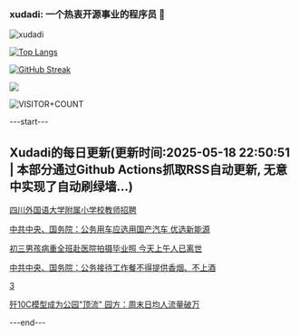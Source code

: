 ### xudadi: 一个热衷开源事业的程序员 👋

![xudadi](https://github-readme-stats-git-masterorgs-github-readme-stats-team.vercel.app/api?username=xudadi)

[![Top Langs](https://github-readme-stats.vercel.app/api/top-langs/?username=xudadi)](https://github.com/anuraghazra/github-readme-stats)

[![GitHub Streak](https://streak-stats.demolab.com?user=xudadi&locale=zh_Hans)](https://git.io/streak-stats)

![](https://raw.githubusercontent.com/xudadi/xudadi/main/assets/github-contribution-grid-snake.svg)

![VISITOR+COUNT](https://komarev.com/ghpvc/?username=xudadi&label=VISITOR+COUNT)


---start---

## Xudadi的每日更新(更新时间:2025-05-18 22:50:51 | 本部分通过Github Actions抓取RSS自动更新, 无意中实现了自动刷绿墙...)

[四川外国语大学附属小学校教师招聘](https://www.gongkaoleida.com/article/2404569)

[中共中央、国务院：公务用车应选用国产汽车 优选新能源](https://m.163.com/news/article/JVS3EIQ30530M570.html)

[初三男孩病重全班赴医院拍摄毕业照 今天上午人已离世](https://m.163.com/news/article/JVS6GSPC0514EGPO.html)

[中共中央、国务院：公务接待工作餐不得提供香烟、不上酒](https://m.163.com/news/article/JVS3EM550530M570.html)

[3](https://m.163.com/touch/news/sub/domestic)

[歼10C模型成为公园"顶流" 园方：周末日均人流量破万](https://m.163.com/news/article/JVS0TCE10514D3UH.html)

---end---
